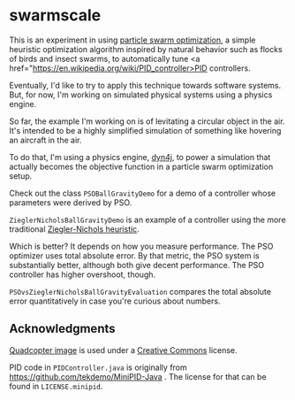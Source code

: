 swarmscale
==========

This is an experiment in using <a href="https://en.wikipedia.org/wiki/Particle_swarm_optimization">particle swarm optimization</a>,
a simple heuristic optimization algorithm inspired by natural behavior such as flocks of birds and insect swarms, to automatically
tune <a href="https://en.wikipedia.org/wiki/PID_controller>PID controllers</a>.

Eventually, I'd like to try to apply this technique towards software systems. But, for now, I'm working on simulated physical systems using a physics engine.

So far, the example I'm working on is of levitating a circular object in the air. It's intended to be a highly simplified
simulation of something like hovering an aircraft in the air.

To do that, I'm using a physics engine, <a href="http://www.dyn4j.org/">dyn4j</a>, to power a simulation that actually
becomes the objective function in a particle swarm optimization setup.

Check out the class `PSOBallGravityDemo` for a demo of a controller whose parameters were derived by PSO.

`ZieglerNicholsBallGravityDemo` is an example of a controller using the more traditional 
<a href="https://en.wikipedia.org/wiki/Ziegler%E2%80%93Nichols_method">Ziegler-Nichols heuristic</a>.

Which is better? It depends on how you measure performance. The PSO optimizer uses total absolute error. By that metric,
the PSO system is substantially better, although both give decent performance. The PSO controller has higher overshoot, 
though.

`PSOvsZieglerNicholsBallGravityEvaluation` compares the total absolute error quantitatively in case you're curious about numbers.

Acknowledgments
----------------

<a href="https://thenounproject.com/term/quadcopter/301553/">Quadcopter image</a> is used under a 
<a href="https://creativecommons.org/licenses/by/3.0/us/">Creative Commons</a> license.

PID code in `PIDController.java` is originally from https://github.com/tekdemo/MiniPID-Java . The license for that can be found in 
`LICENSE.minipid`.